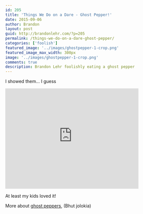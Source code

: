 ```yaml
---
id: 205
title: 'Things We Do on a Dare - Ghost Pepper!'
date: 2015-09-06
author: Brandon
layout: post
guid: http://brandonlehr.com/?p=205
permalink: /things-we-do-on-a-dare-ghost-pepper/
categories: ['foolish']
featured_image: '../images/ghostpepper-1-crop.png'
featured_image_max_width: 300px
image: '../images/ghostpepper-1-crop.png'
comments: true
description: Brandon Lehr foolishly eating a ghost pepper
---
```

I showed them&#8230; I guess

<div class="embed-responsive embed-responsive-16by9">
    <iframe width="420" height="315" class="embed-responsive-item" src="https://www.youtube.com/embed/GevRzh4aoIU" frameborder="0" allowfullscreen></iframe>
</div>


At least my kids loved it!

More about <a href="https://en.wikipedia.org/wiki/Bhut_jolokia" target="_blank">ghost peppers</a>, (Bhut jolokia)

